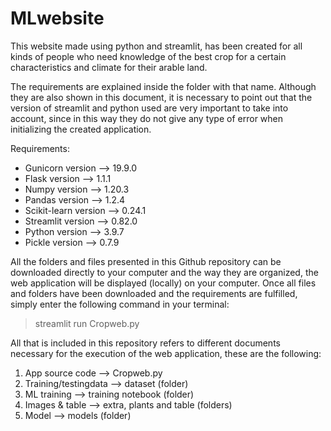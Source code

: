 # MLwebsite
This website made using python and streamlit, has been created for all kinds of people who need knowledge of the best crop for a certain characteristics and climate for their arable land.

The requirements are explained inside the folder with that name. Although they are also shown in this document, it is necessary to point out that the version of streamlit and python used are very important to take into account, since in this way they do not give any type of error when initializing the created application.

Requirements:
- Gunicorn version --> 19.9.0
- Flask version --> 1.1.1
- Numpy version --> 1.20.3
- Pandas version --> 1.2.4
- Scikit-learn version --> 0.24.1
- Streamlit version --> 0.82.0
- Python version --> 3.9.7
- Pickle version --> 0.7.9

All the folders and files presented in this Github repository can be downloaded directly to your computer and the way they are organized, the web application will be displayed (locally) on your computer. Once all files and folders have been downloaded and the requirements are fulfilled, simply enter the following command in your terminal:

> streamlit run Cropweb.py

All that is included in this repository refers to different documents necessary for the execution of the web application, these are the following:

1. App source code --> Cropweb.py
2. Training/testingdata --> dataset (folder)
3. ML training --> training notebook (folder)
4. Images & table --> extra, plants and table (folders)
5. Model --> models (folder)
